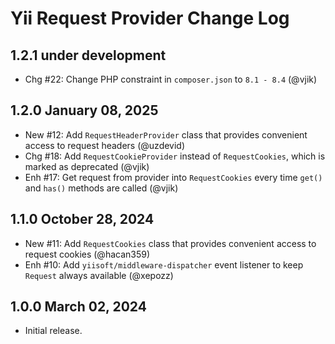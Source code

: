 # Yii Request Provider Change Log

## 1.2.1 under development

- Chg #22: Change PHP constraint in `composer.json` to `8.1 - 8.4` (@vjik)

## 1.2.0 January 08, 2025

- New #12: Add `RequestHeaderProvider` class that provides convenient access to request headers (@uzdevid)
- Chg #18: Add `RequestCookieProvider` instead of `RequestCookies`, which is marked as deprecated (@vjik)
- Enh #17: Get request from provider into `RequestCookies` every time `get()` and `has()` methods are called (@vjik)

## 1.1.0 October 28, 2024

- New #11: Add `RequestCookies` class that provides convenient access to request cookies (@hacan359)
- Enh #10: Add `yiisoft/middleware-dispatcher` event listener to keep `Request` always available (@xepozz)

## 1.0.0 March 02, 2024

- Initial release.
